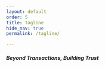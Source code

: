 ```yaml
---
layout: default
order: 5
title: Tagline
hide_nav: true
permalink: /tagline/

---
```


#### _Beyond Transactions, Building Trust_